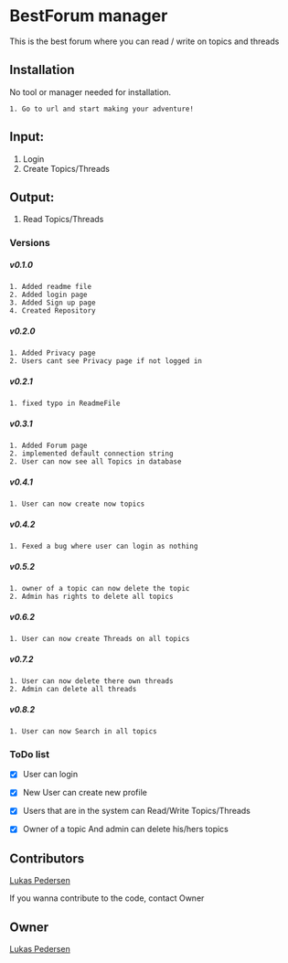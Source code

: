﻿# BestForum manager
This is the best forum where you can read / write on topics and threads


## Installation

No tool or manager needed for installation.

```
1. Go to url and start making your adventure!
```
## Input:
1. Login
2. Create Topics/Threads
## Output:
1. Read Topics/Threads

### Versions
##### v0.1.0
```
1. Added readme file
2. Added login page
3. Added Sign up page
4. Created Repository
```
##### v0.2.0
```
1. Added Privacy page
2. Users cant see Privacy page if not logged in
```
##### v0.2.1
```
1. fixed typo in ReadmeFile
```
##### v0.3.1
```
1. Added Forum page
2. implemented default connection string
2. User can now see all Topics in database
```
##### v0.4.1
```
1. User can now create now topics
```
##### v0.4.2
```
1. Fexed a bug where user can login as nothing
```
##### v0.5.2
```
1. owner of a topic can now delete the topic
2. Admin has rights to delete all topics
```
##### v0.6.2
```
1. User can now create Threads on all topics
```
##### v0.7.2
```
1. User can now delete there own threads
2. Admin can delete all threads
```
##### v0.8.2
```
1. User can now Search in all topics
```
### ToDo list
- [x] User can login
- [x] New User can create new profile
- [x] Users that are in the system can Read/Write Topics/Threads
- [X] Owner of a topic And admin can delete his/hers topics


## Contributors
[Lukas Pedersen](https://https://github.com/LukasPedersen)


If you wanna contribute to the code, contact Owner
## Owner
[Lukas Pedersen](https://https://github.com/LukasPedersen)